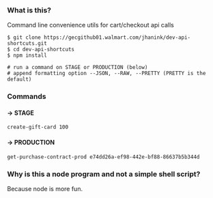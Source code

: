### What is this?

Command line convenience utils for cart/checkout api calls

```
$ git clone https://gecgithub01.walmart.com/jhanink/dev-api-shortcuts.git
$ cd dev-api-shortcuts
$ npm install

# run a command on STAGE or PRODUCTION (below)
# append formatting option --JSON, --RAW, --PRETTY (PRETTY is the default)
```

### Commands

#### → STAGE

```
create-gift-card 100
``` 

#### → PRODUCTION

```
get-purchase-contract-prod e74dd26a-ef98-442e-bf88-86637b5b344d
```

### Why is this a node program and not a simple shell script?

Because node is more fun.
